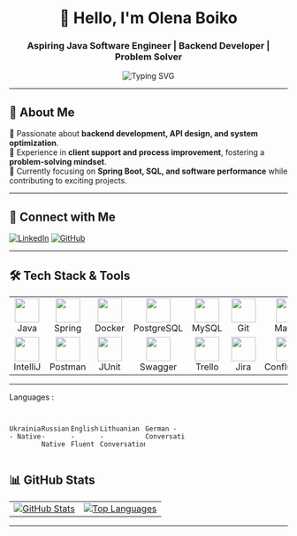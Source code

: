 <h1 align="center">👋 Hello, I'm Olena Boiko</h1>
<h3 align="center">Aspiring Java Software Engineer | Backend Developer | Problem Solver</h3>

<p align="center">
  <img src="https://readme-typing-svg.demolab.com?font=Fira+Code&weight=600&pause=1000&color=36BCF7&width=435&lines=Java+Backend+Developer+in+Progress...;SQL+%7C+Spring+Boot+%7C+Testing;Docker+%7C+Postman+%7C+IntelliJ+IDEA;Lifelong+Learner+%26+Problem+Solver" alt="Typing SVG">
</p>

---

## 🚀 About Me

🔹 Passionate about **backend development, API design, and system optimization**.  
🔹 Experience in **client support and process improvement**, fostering a **problem-solving mindset**.  
🔹 Currently focusing on **Spring Boot, SQL, and software performance** while contributing to exciting projects.

---
## 🔗 Connect with Me

[![LinkedIn](https://img.shields.io/badge/LinkedIn-blue?style=flat&logo=linkedin)](https://www.linkedin.com/in/helenzik/)
[![GitHub](https://img.shields.io/badge/GitHub-black?style=flat&logo=github)](https://github.com/helenzik24)

---

## 🛠 Tech Stack & Tools

<table align="center">
  <tr>
    <td align="center" width="88"><img src="https://cdn.jsdelivr.net/gh/devicons/devicon@latest/icons/java/java-original.svg" width="44" height="44"/><br>Java</td>
    <td align="center" width="88"><img src="https://cdn.jsdelivr.net/gh/devicons/devicon@latest/icons/spring/spring-original.svg" width="44" height="44"/><br>Spring</td>
    <td align="center" width="88"><img src="https://cdn.jsdelivr.net/gh/devicons/devicon@latest/icons/docker/docker-original.svg" width="44" height="44"/><br>Docker</td>
    <td align="center" width="88"><img src="https://cdn.jsdelivr.net/gh/devicons/devicon@latest/icons/postgresql/postgresql-original.svg" width="44" height="44"/><br>PostgreSQL</td>
    <td align="center" width="88"><img src="https://cdn.jsdelivr.net/gh/devicons/devicon@latest/icons/mysql/mysql-original.svg" width="44" height="44"/><br>MySQL</td>
    <td align="center" width="88"><img src="https://cdn.jsdelivr.net/gh/devicons/devicon@latest/icons/git/git-original.svg" width="44" height="44"/><br>Git</td>
    <td align="center" width="88"><img src="https://cdn.jsdelivr.net/gh/devicons/devicon@latest/icons/maven/maven-original.svg" width="44" height="44"/><br>Maven</td>
  </tr>
  <tr>
    <td align="center" width="88"><img src="https://cdn.jsdelivr.net/gh/devicons/devicon@latest/icons/intellij/intellij-original.svg" width="44" height="44"/><br>IntelliJ</td>
    <td align="center" width="88"><img src="https://cdn.jsdelivr.net/gh/devicons/devicon@latest/icons/postman/postman-original.svg" width="44" height="44"/><br>Postman</td>
    <td align="center" width="88"><img src="https://cdn.jsdelivr.net/gh/devicons/devicon@latest/icons/junit/junit-original.svg" width="44" height="44"/><br>JUnit</td>
    <td align="center" width="88"><img src="https://cdn.jsdelivr.net/gh/devicons/devicon@latest/icons/swagger/swagger-original.svg" width="44" height="44"/><br>Swagger</td>
    <td align="center" width="88"><img src="https://cdn.jsdelivr.net/gh/devicons/devicon@latest/icons/trello/trello-original.svg" width="44" height="44"/><br>Trello</td>
    <td align="center" width="88"><img src="https://cdn.jsdelivr.net/gh/devicons/devicon@latest/icons/jira/jira-original.svg" width="44" height="44"/><br>Jira</td>
    <td align="center" width="88"><img src="https://cdn.jsdelivr.net/gh/devicons/devicon@latest/icons/confluence/confluence-original.svg" width="44" height="44"/><br>Confluence</td>
  </tr>
</table>

---

Languages :

<div style="display: flex; align-items: flex-start; align: center">
<table  align="center">
  <tr>
    
        Ukrainian - Native
        
  </tr>
    
        Russian - Native
        

  <tr>
    
        English - Fluent
        
  </tr>

    
        Lithuanian - Conversational
        
  </tr>

    
        German - Conversational
        
  </tr>
</table>
</div>

## 📊 GitHub Stats

<table align="center">
  <tr>
    <td>
      <a href="https://github.com/helenzik24/github-readme-stats">
        <img align="center" src="https://github-readme-stats.vercel.app/api?username=helenzik24&show_icons=true&include_all_commits=true&theme=buefy&hide_border=true" alt="GitHub Stats"/>
      </a>
    </td>
    <td>
      <a href="https://github.com/helenzik24/github-readme-stats">
        <img align="center" src="https://github-readme-stats.vercel.app/api/top-langs/?username=helenzik24&layout=compact&theme=buefy&hide_border=true" alt="Top Languages"/>
      </a>
    </td>
  </tr>
</table>

---
